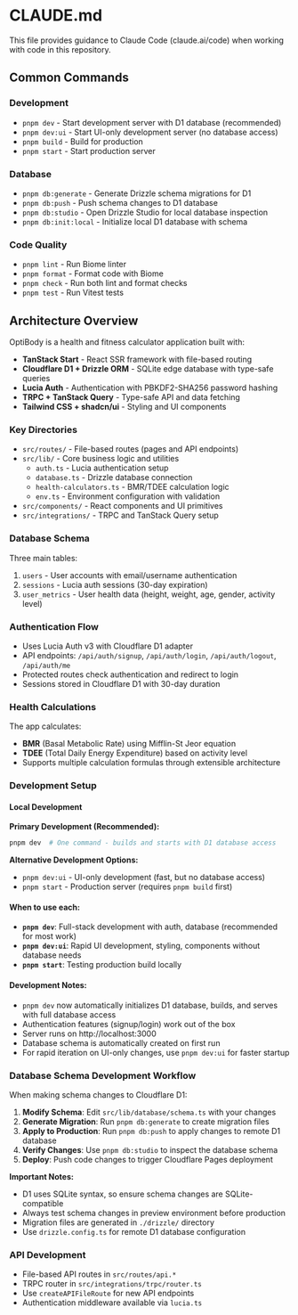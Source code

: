 # CLAUDE.md

This file provides guidance to Claude Code (claude.ai/code) when working with code in this repository.

## Common Commands

### Development

- `pnpm dev` - Start development server with D1 database (recommended)
- `pnpm dev:ui` - Start UI-only development server (no database access)
- `pnpm build` - Build for production
- `pnpm start` - Start production server

### Database

- `pnpm db:generate` - Generate Drizzle schema migrations for D1
- `pnpm db:push` - Push schema changes to D1 database  
- `pnpm db:studio` - Open Drizzle Studio for local database inspection
- `pnpm db:init:local` - Initialize local D1 database with schema

### Code Quality

- `pnpm lint` - Run Biome linter
- `pnpm format` - Format code with Biome
- `pnpm check` - Run both lint and format checks
- `pnpm test` - Run Vitest tests

## Architecture Overview

OptiBody is a health and fitness calculator application built with:

- **TanStack Start** - React SSR framework with file-based routing
- **Cloudflare D1 + Drizzle ORM** - SQLite edge database with type-safe queries
- **Lucia Auth** - Authentication with PBKDF2-SHA256 password hashing
- **TRPC + TanStack Query** - Type-safe API and data fetching
- **Tailwind CSS + shadcn/ui** - Styling and UI components

### Key Directories

- `src/routes/` - File-based routes (pages and API endpoints)
- `src/lib/` - Core business logic and utilities
  - `auth.ts` - Lucia authentication setup
  - `database.ts` - Drizzle database connection
  - `health-calculators.ts` - BMR/TDEE calculation logic
  - `env.ts` - Environment configuration with validation
- `src/components/` - React components and UI primitives
- `src/integrations/` - TRPC and TanStack Query setup

### Database Schema

Three main tables:

1. `users` - User accounts with email/username authentication
2. `sessions` - Lucia auth sessions (30-day expiration)
3. `user_metrics` - User health data (height, weight, age, gender, activity level)

### Authentication Flow

- Uses Lucia Auth v3 with Cloudflare D1 adapter
- API endpoints: `/api/auth/signup`, `/api/auth/login`, `/api/auth/logout`, `/api/auth/me`
- Protected routes check authentication and redirect to login
- Sessions stored in Cloudflare D1 with 30-day duration

### Health Calculations

The app calculates:

- **BMR** (Basal Metabolic Rate) using Mifflin-St Jeor equation
- **TDEE** (Total Daily Energy Expenditure) based on activity level
- Supports multiple calculation formulas through extensible architecture

### Development Setup

#### Local Development

**Primary Development (Recommended):**
```bash
pnpm dev  # One command - builds and starts with D1 database access
```

**Alternative Development Options:**
- `pnpm dev:ui` - UI-only development (fast, but no database access)
- `pnpm start` - Production server (requires `pnpm build` first)

#### When to use each:
- **`pnpm dev`**: Full-stack development with auth, database (recommended for most work)
- **`pnpm dev:ui`**: Rapid UI development, styling, components without database needs
- **`pnpm start`**: Testing production build locally

#### Development Notes:
- `pnpm dev` now automatically initializes D1 database, builds, and serves with full database access
- Authentication features (signup/login) work out of the box
- Server runs on http://localhost:3000
- Database schema is automatically created on first run
- For rapid iteration on UI-only changes, use `pnpm dev:ui` for faster startup

### Database Schema Development Workflow

When making schema changes to Cloudflare D1:

1. **Modify Schema**: Edit `src/lib/database/schema.ts` with your changes
2. **Generate Migration**: Run `pnpm db:generate` to create migration files
3. **Apply to Production**: Run `pnpm db:push` to apply changes to remote D1 database
4. **Verify Changes**: Use `pnpm db:studio` to inspect the database schema
5. **Deploy**: Push code changes to trigger Cloudflare Pages deployment

**Important Notes:**
- D1 uses SQLite syntax, so ensure schema changes are SQLite-compatible
- Always test schema changes in preview environment before production
- Migration files are generated in `./drizzle/` directory
- Use `drizzle.config.ts` for remote D1 database configuration

### API Development

- File-based API routes in `src/routes/api.*`
- TRPC router in `src/integrations/trpc/router.ts`
- Use `createAPIFileRoute` for new API endpoints
- Authentication middleware available via `lucia.ts`

